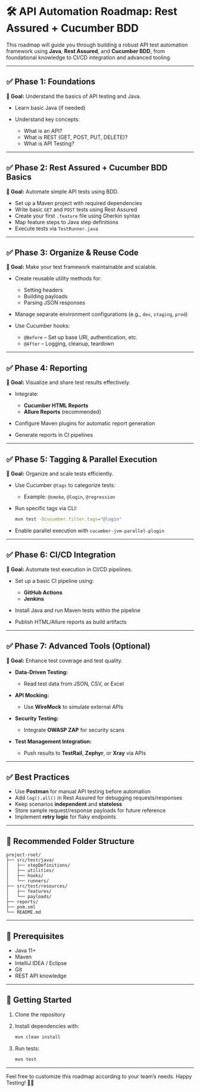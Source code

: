 # 🛠️ API Automation Roadmap: Rest Assured + Cucumber BDD

This roadmap will guide you through building a robust API test automation framework using **Java**, **Rest Assured**, and **Cucumber BDD**, from foundational knowledge to CI/CD integration and advanced tooling.

---

## ✅ Phase 1: Foundations

**🌟 Goal:** Understand the basics of API testing and Java.

* Learn basic Java (if needed)
* Understand key concepts:

  * What is an API?
  * What is REST (GET, POST, PUT, DELETE)?
  * What is API Testing?

---

## ✅ Phase 2: Rest Assured + Cucumber BDD Basics

**🌟 Goal:** Automate simple API tests using BDD.

* Set up a Maven project with required dependencies
* Write basic `GET` and `POST` tests using Rest Assured
* Create your first `.feature` file using Gherkin syntax
* Map feature steps to Java step definitions
* Execute tests via `TestRunner.java`

---

## ✅ Phase 3: Organize & Reuse Code

**🌟 Goal:** Make your test framework maintainable and scalable.

* Create reusable utility methods for:

  * Setting headers
  * Building payloads
  * Parsing JSON responses
* Manage separate environment configurations (e.g., `dev`, `staging`, `prod`)
* Use Cucumber hooks:

  * `@Before` – Set up base URI, authentication, etc.
  * `@After` – Logging, cleanup, teardown

---

## ✅ Phase 4: Reporting

**🌟 Goal:** Visualize and share test results effectively.

* Integrate:

  * **Cucumber HTML Reports**
  * **Allure Reports** (recommended)
* Configure Maven plugins for automatic report generation
* Generate reports in CI pipelines

---

## ✅ Phase 5: Tagging & Parallel Execution

**🌟 Goal:** Organize and scale tests efficiently.

* Use Cucumber `@tags` to categorize tests:

  * Example: `@smoke`, `@login`, `@regression`
* Run specific tags via CLI:

  ```bash
  mvn test -Dcucumber.filter.tags="@login"
  ```
* Enable parallel execution with `cucumber-jvm-parallel-plugin`

---

## ✅ Phase 6: CI/CD Integration

**🌟 Goal:** Automate test execution in CI/CD pipelines.

* Set up a basic CI pipeline using:

  * **GitHub Actions**
  * **Jenkins**
* Install Java and run Maven tests within the pipeline
* Publish HTML/Allure reports as build artifacts

---

## ✅ Phase 7: Advanced Tools (Optional)

**🌟 Goal:** Enhance test coverage and test quality.

* **Data-Driven Testing:**

  * Read test data from JSON, CSV, or Excel
* **API Mocking:**

  * Use **WireMock** to simulate external APIs
* **Security Testing:**

  * Integrate **OWASP ZAP** for security scans
* **Test Management Integration:**

  * Push results to **TestRail**, **Zephyr**, or **Xray** via APIs

---

## ✅ Best Practices

* Use **Postman** for manual API testing before automation
* Add `log().all()` in Rest Assured for debugging requests/responses
* Keep scenarios **independent** and **stateless**
* Store sample request/response payloads for future reference
* Implement **retry logic** for flaky endpoints

---

## 📂 Recommended Folder Structure

```
project-root/
├── src/test/java/
│   ├── stepDefinitions/
│   ├── utilities/
│   ├── hooks/
│   └── runners/
├── src/test/resources/
│   ├── features/
│   └── payloads/
├── reports/
├── pom.xml
└── README.md
```

---

## 📌 Prerequisites

* Java 11+
* Maven
* IntelliJ IDEA / Eclipse
* Git
* REST API knowledge

---

## 🚀 Getting Started

1. Clone the repository
2. Install dependencies with:

   ```bash
   mvn clean install
   ```
3. Run tests:

   ```bash
   mvn test
   ```

---

Feel free to customize this roadmap according to your team’s needs. Happy Testing! 🧪🚀

